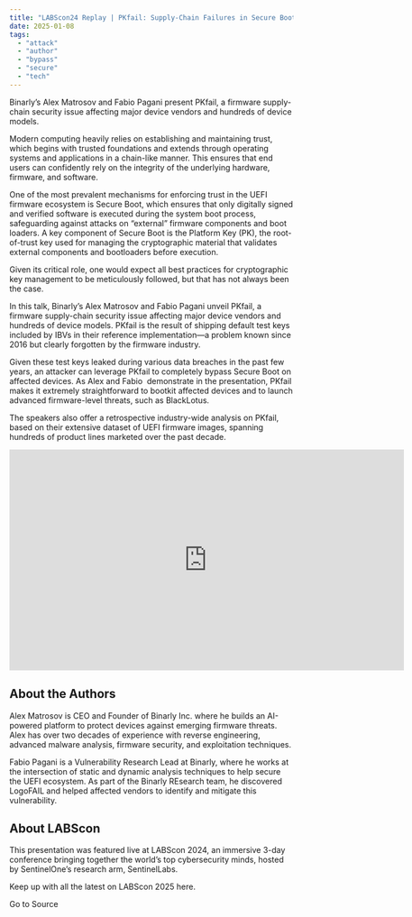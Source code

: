 ```yaml
---
title: "LABScon24 Replay | PKfail: Supply-Chain Failures in Secure Boot Key Management"
date: 2025-01-08
tags: 
  - "attack"
  - "author"
  - "bypass"
  - "secure"
  - "tech"
---
```


Binarly’s Alex Matrosov and Fabio Pagani present PKfail, a firmware supply-chain security issue affecting major device vendors and hundreds of device models.

Modern computing heavily relies on establishing and maintaining trust, which begins with trusted foundations and extends through operating systems and applications in a chain-like manner. This ensures that end users can confidently rely on the integrity of the underlying hardware, firmware, and software.

One of the most prevalent mechanisms for enforcing trust in the UEFI firmware ecosystem is Secure Boot, which ensures that only digitally signed and verified software is executed during the system boot process, safeguarding against attacks on “external” firmware components and boot loaders. A key component of Secure Boot is the Platform Key (PK), the root-of-trust key used for managing the cryptographic material that validates external components and bootloaders before execution.

Given its critical role, one would expect all best practices for cryptographic key management to be meticulously followed, but that has not always been the case.

In this talk, Binarly’s Alex Matrosov and Fabio Pagani unveil PKfail, a firmware supply-chain security issue affecting major device vendors and hundreds of device models. PKfail is the result of shipping default test keys included by IBVs in their reference implementation—a problem known since 2016 but clearly forgotten by the firmware industry.

Given these test keys leaked during various data breaches in the past few years, an attacker can leverage PKfail to completely bypass Secure Boot on affected devices. As Alex and Fabio  demonstrate in the presentation, PKfail makes it extremely straightforward to bootkit affected devices and to launch advanced firmware-level threats, such as BlackLotus.

The speakers also offer a retrospective industry-wide analysis on PKfail, based on their extensive dataset of UEFI firmware images, spanning hundreds of product lines marketed over the past decade.

<iframe loading="lazy" src="https://www.youtube.com/embed/lTA2r_5kNhU" width="700" height="392" frameborder="0" allowfullscreen="allowfullscreen"></iframe>

## About the Authors

Alex Matrosov is CEO and Founder of Binarly Inc. where he builds an AI-powered platform to protect devices against emerging firmware threats. Alex has over two decades of experience with reverse engineering, advanced malware analysis, firmware security, and exploitation techniques.

Fabio Pagani is a Vulnerability Research Lead at Binarly, where he works at the intersection of static and dynamic analysis techniques to help secure the UEFI ecosystem. As part of the Binarly REsearch team, he discovered LogoFAIL and helped affected vendors to identify and mitigate this vulnerability.

## About LABScon

This presentation was featured live at LABScon 2024, an immersive 3-day conference bringing together the world’s top cybersecurity minds, hosted by SentinelOne’s research arm, SentinelLabs.

Keep up with all the latest on LABScon 2025 here.

Go to Source
